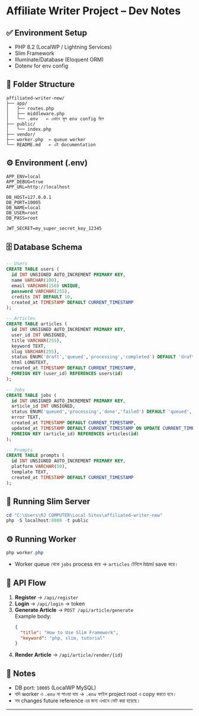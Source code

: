# Affiliate Writer Project – Dev Notes

## ✅ Environment Setup
- PHP 8.2 (LocalWP / Lightning Services)
- Slim Framework
- Illuminate/Database (Eloquent ORM)
- Dotenv for env config

## 📂 Folder Structure
```
affiliated-writer-new/
├── app/
│   ├── routes.php
│   ├── middleware.php
│   └── .env   ← এখানে মূল env config ছিল
├── public/
│   └── index.php
├── vendor/
├── worker.php  ← queue worker
└── README.md   ← এই documentation
```

## ⚙️ Environment (.env)
```env
APP_ENV=local
APP_DEBUG=true
APP_URL=http://localhost

DB_HOST=127.0.0.1
DB_PORT=10005
DB_NAME=local
DB_USER=root
DB_PASS=root

JWT_SECRET=my_super_secret_key_12345
```

## 🗄 Database Schema
```sql
-- Users
CREATE TABLE users (
  id INT UNSIGNED AUTO_INCREMENT PRIMARY KEY,
  name VARCHAR(100),
  email VARCHAR(150) UNIQUE,
  password VARCHAR(255),
  credits INT DEFAULT 10,
  created_at TIMESTAMP DEFAULT CURRENT_TIMESTAMP
);

-- Articles
CREATE TABLE articles (
  id INT UNSIGNED AUTO_INCREMENT PRIMARY KEY,
  user_id INT UNSIGNED,
  title VARCHAR(255),
  keyword TEXT,
  slug VARCHAR(255),
  status ENUM('draft','queued','processing','completed') DEFAULT 'draft',
  html LONGTEXT,
  created_at TIMESTAMP DEFAULT CURRENT_TIMESTAMP,
  FOREIGN KEY (user_id) REFERENCES users(id)
);

-- Jobs
CREATE TABLE jobs (
  id INT UNSIGNED AUTO_INCREMENT PRIMARY KEY,
  article_id INT UNSIGNED,
  status ENUM('queued','processing','done','failed') DEFAULT 'queued',
  error TEXT,
  created_at TIMESTAMP DEFAULT CURRENT_TIMESTAMP,
  updated_at TIMESTAMP DEFAULT CURRENT_TIMESTAMP ON UPDATE CURRENT_TIMESTAMP,
  FOREIGN KEY (article_id) REFERENCES articles(id)
);

-- Prompts
CREATE TABLE prompts (
  id INT UNSIGNED AUTO_INCREMENT PRIMARY KEY,
  platform VARCHAR(50),
  template TEXT,
  created_at TIMESTAMP DEFAULT CURRENT_TIMESTAMP
);
```

## 🚀 Running Slim Server
```powershell
cd "C:\Users\RJ COMPUTER\Local Sites\affiliated-writer-new"
php -S localhost:8080 -t public
```

## ⚙️ Running Worker
```powershell
php worker.php
```
- Worker queue থেকে `jobs` process করে → `articles` টেবিলে html save করে।  

## 🔑 API Flow
1. **Register** → `/api/register`
2. **Login** → `/api/login` → token
3. **Generate Article** → `POST /api/article/generate`  
   Example body:
   ```json
   {
     "title": "How to Use Slim Framework",
     "keyword": "php, slim, tutorial"
   }
   ```
4. **Render Article** → `/api/article/render/{id}`

## 📝 Notes
- DB port: `10005` (LocalWP MySQL)
- যদি worker এ `.env` না পাওয়া যায় → `.env` ফাইল project root এ copy করতে হবে।
- সব changes future reference এর জন্য এখানে নোট করা হয়েছে।

---

